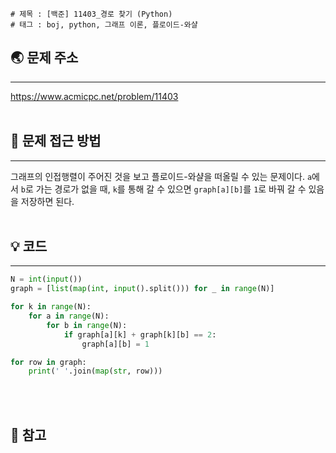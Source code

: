```
# 제목 : [백준] 11403_경로 찾기 (Python)
# 태그 : boj, python, 그래프 이론, 플로이드-와샬
```
## 🌏 문제 주소
___
<https://www.acmicpc.net/problem/11403>
<br/><br/>

## 🤔 문제 접근 방법
___
그래프의 인접행렬이 주어진 것을 보고 플로이드-와샬을 떠올릴 수 있는 문제이다. `a`에서 `b`로 가는 경로가 없을 때, `k`를 통해 갈 수 있으면 `graph[a][b]`를 `1`로 바꿔 갈 수 있음을 저장하면 된다.
<br/><br/>

## 💡 코드 
___
```python
N = int(input())
graph = [list(map(int, input().split())) for _ in range(N)]

for k in range(N):
    for a in range(N):
        for b in range(N):
            if graph[a][k] + graph[k][b] == 2:
                graph[a][b] = 1

for row in graph:
    print(' '.join(map(str, row)))

```
<br/><br/>

## 📔 참고
> 
